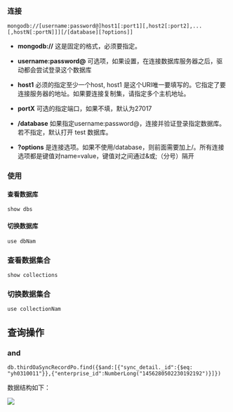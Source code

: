 ### 连接
```
mongodb://[username:password@]host1[:port1][,host2[:port2],...[,hostN[:portN]]][/[database][?options]]
```

-   **mongodb://** 这是固定的格式，必须要指定。
    
-   **username:password@** 可选项，如果设置，在连接数据库服务器之后，驱动都会尝试登录这个数据库
    
-   **host1** 必须的指定至少一个host, host1 是这个URI唯一要填写的。它指定了要连接服务器的地址。如果要连接复制集，请指定多个主机地址。
    
-   **portX** 可选的指定端口，如果不填，默认为27017
    
-   **/database** 如果指定username:password@，连接并验证登录指定数据库。若不指定，默认打开 test 数据库。
    
-   **?options** 是连接选项。如果不使用/database，则前面需要加上/。所有连接选项都是键值对name=value，键值对之间通过&或;（分号）隔开

### 使用

#### 查看数据库

```
show dbs
```

#### 切换数据库

```
use dbNam
```

### 查看数据集合

```
show collections
```

### 切换数据集合

```
use collectionNam
```


## 查询操作

### and

```mongo
db.thirdOaSyncRecordPo.find({$and:[{"sync_detail._id":{$eq: "yh0310011"}},{"enterprise_id":NumberLong("1456280502230192192")}]})
```

数据结构如下：

![](https://syske-pic-bed.oss-cn-hangzhou.aliyuncs.com/imgs/20221213162746.png)